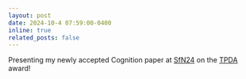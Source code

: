 ```yaml
---
layout: post
date: 2024-10-4 07:59:00-0400
inline: true
related_posts: false
---
```


Presenting my newly accepted Cognition paper at [SfN24](https://www.sfn.org/meetings/neuroscience-2024) on the [TPDA](https://www.sfn.org/meetings/meeting-awards/trainee-professional-development-award) award! 
